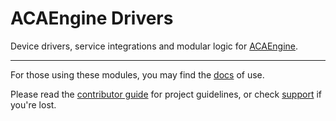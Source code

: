 # ACAEngine Drivers

Device drivers, service integrations and modular logic for [ACAEngine](https://docs.acaengine.com).

---

For those using these modules, you may find the [docs](https://acaprojects.github.io/aca-device-modules/) of use.

Please read the [contributor guide](.github/CONTRIBUTING.md) for project guidelines, or check [support](.github/SUPPORT.md) if you're lost.
